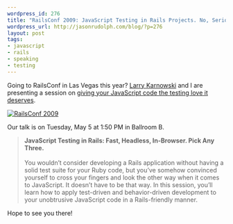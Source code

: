 ```yaml
--- 
wordpress_id: 276
title: "RailsConf 2009: JavaScript Testing in Rails Projects. No, Seriously!"
wordpress_url: http://jasonrudolph.com/blog/?p=276
layout: post
tags:
- javascript
- rails
- speaking
- testing
---
```

Going to RailsConf in Las Vegas this year?  [Larry Karnowski](http://tech.hickorywind.org/ "HickoryTech") and I are presenting a session on [giving your JavaScript code the testing love it deserves](http://en.oreilly.com/rails2009/public/schedule/detail/8013 "JavaScript Testing in Rails: Fast, Headless, In-Browser. Pick Any Three").

[![RailsConf 2009](http://jasonrudolph.com/resources/200903-railsconf-2009.png)
](http://en.oreilly.com/rails2009/public/schedule/detail/8013 "JavaScript Testing in Rails: Fast, Headless, In-Browser. Pick Any Three -- RailsConf 2009 - O'Reilly Conferences, May 04 - 07, 2009, Las Vegas, NV")

Our talk is on Tuesday, May 5 at 1:50 PM in Ballroom B.  

> **JavaScript Testing in Rails: Fast, Headless, In-Browser. Pick Any Three.**<br/><br/>
> You wouldn’t consider developing a Rails application without having a solid test suite for your Ruby code, but you’ve somehow convinced yourself to cross your fingers and look the other way when it comes to JavaScript. It doesn’t have to be that way. In this session, you’ll learn how to apply test-driven and behavior-driven development to your unobtrusive JavaScript code in a Rails-friendly manner.

Hope to see you there!
